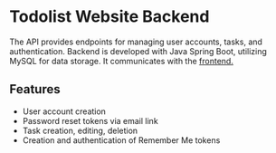# Todolist Website Backend
The API provides endpoints for managing user accounts, tasks, and authentication. Backend is developed with Java Spring Boot, utilizing MySQL for data storage. It communicates with the [frontend.](https://github.com/ArthurAndCode/todolist-website-frontend)

## Features
* User account creation
* Password reset tokens via email link
* Task creation, editing, deletion
* Creation and authentication of Remember Me tokens
